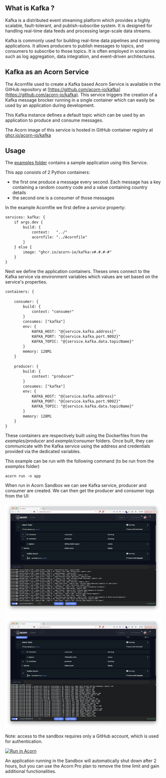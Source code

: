 ## What is Kafka ?

Kafka is a distributed event streaming platform which provides a highly scalable, fault-tolerant, and publish-subscribe system. It is designed for handling real-time data feeds and processing large-scale data streams.

Kafka is commonly used for building real-time data pipelines and streaming applications. It allows producers to publish messages to topics, and consumers to subscribe to those topics. It is often employed in scenarios such as log aggregation, data integration, and event-driven architectures.

## Kafka as an Acorn Service

The Acornfile used to create a Kafka based Acorn Service is available in the GitHub repository at [https://github.com/acorn-io/kafka](https://github.com/acorn-io/kafka). This service triggers the creation of a Kafka message brocker running in a single container which can easily be used by an application during development.

This Kafka instance defines a default topic which can be used by an application to produce and consume messages.

The Acorn image of this service is hosted in GitHub container registry at [ghcr.io/acorn-io/kafka](ghcr.io/acorn-io/kafka)

## Usage

The [examples folder](https://github.com/acorn-io/kafka/tree/main/examples) contains a sample application using this Service.

This app consists of 2 Python containers:
- the first one produce a message every second. Each message has a key containing a random country code and a value containing country details 
- the second one is a consumer of those messages

In the example Acornfile  we first define a *service* property:

```
services: kafka: {
	if args.dev {
		build: {
			context:   "../"
			acornfile: "../Acornfile"
		}
	} else {
		image: "ghcr.io/acorn-io/kafka:v#.#.#-#"
	}
}
```

Next we define the application containers. Theses ones connect to the Kafka service via environment variables which values are set based on the service's properties.

```
containers: {

	consumer: {
		build: {
			context: "consumer"
		}
		consumes: ["kafka"]
		env: {
			KAFKA_HOST: "@{service.kafka.address}"
			KAFKA_PORT: "@{service.kafka.port.9092}"
			KAFKA_TOPIC: "@{service.kafka.data.topicName}"
		}
		memory: 128Mi
	}

	producer: {
		build: {
			context: "producer"
		}
		consumes: ["kafka"]
		env: {
			KAFKA_HOST: "@{service.kafka.address}"
			KAFKA_PORT: "@{service.kafka.port.9092}"
			KAFKA_TOPIC: "@{service.kafka.data.topicName}"
		}
		memory: 128Mi
	}
}
```

These containers are respectively built using the Dockerfiles from the *examples/producer* and *example/consumer* folders. Once built, they can communicate with the Kafka service using the address and credentials provided via the dedicated variables.

This example can be run with the following command (to be run from the *examples* folder)

```
acorn run -n app
```

When run in Acorn Sandbox we can see Kafka service, producer and consumer are created. We can then get the producer and consumer logs from the UI:

![Producer logs](./examples/images/producer.png)

![Consumer logs](./examples/images/consumer.png)

Note: access to the sandbox requires only a GitHub account, which is used for authentication.

[![Run in Acorn](https://acorn.io/v1-ui/run/badge?image=ghcr.io+acorn-io+kafka+examples:v%23.%23.%23-%23)](https://acorn.io/run/ghcr.io/acorn-io/kafka/examples:v%23.%23.%23-%23)

An application running in the Sandbox will automatically shut down after 2 hours, but you can use the Acorn Pro plan to remove the time limit and gain additional functionalities.